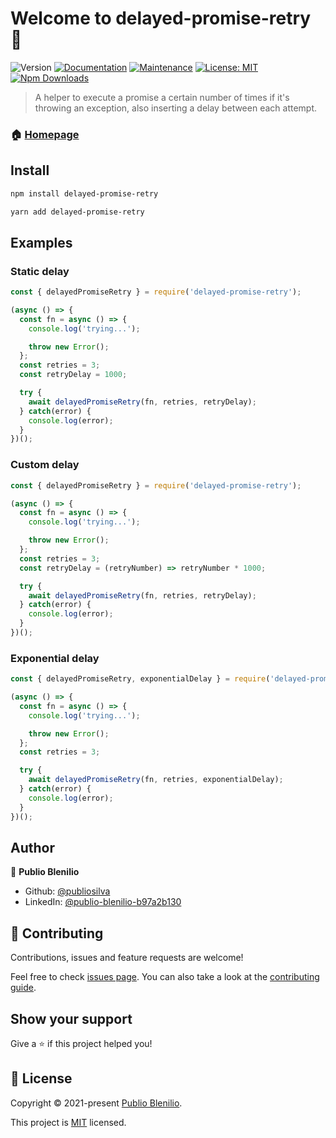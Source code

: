 # Welcome to delayed-promise-retry 👋
![Version](https://img.shields.io/badge/version-0.0.1-blue.svg?cacheSeconds=2592000)
[![Documentation](https://img.shields.io/badge/documentation-yes-brightgreen.svg)](https://github.com/publiosilva/delayed-promise-retry#readme)
[![Maintenance](https://img.shields.io/badge/Maintained%3F-yes-green.svg)](https://github.com/publiosilva/delayed-promise-retry/graphs/commit-activity)
[![License: MIT](https://img.shields.io/github/license/publiosilva/delayed-promise-retry)](https://github.com/publiosilva/delayed-promise-retry/blob/master/LICENSE)
[![Npm Downloads](https://img.shields.io/npm/dm/delayed-promise-retry.svg?style=flat-square)](http://npm-stat.com/charts.html?package=delayed-promise-retry)

> A helper to execute a promise a certain number of times if it's throwing an exception, also inserting a delay between each attempt.

### 🏠 [Homepage](https://github.com/publiosilva/delayed-promise-retry#readme)

## Install

```sh
npm install delayed-promise-retry
```

```sh
yarn add delayed-promise-retry
```

## Examples

### Static delay

```js
const { delayedPromiseRetry } = require('delayed-promise-retry');

(async () => {
  const fn = async () => {
    console.log('trying...');

    throw new Error();
  };
  const retries = 3;
  const retryDelay = 1000;

  try {
    await delayedPromiseRetry(fn, retries, retryDelay);
  } catch(error) {
    console.log(error);
  }
})();
```

### Custom delay

```js
const { delayedPromiseRetry } = require('delayed-promise-retry');

(async () => {
  const fn = async () => {
    console.log('trying...');

    throw new Error();
  };
  const retries = 3;
  const retryDelay = (retryNumber) => retryNumber * 1000;

  try {
    await delayedPromiseRetry(fn, retries, retryDelay);
  } catch(error) {
    console.log(error);
  }
})();
```

### Exponential delay

```js
const { delayedPromiseRetry, exponentialDelay } = require('delayed-promise-retry');

(async () => {
  const fn = async () => {
    console.log('trying...');

    throw new Error();
  };
  const retries = 3;

  try {
    await delayedPromiseRetry(fn, retries, exponentialDelay);
  } catch(error) {
    console.log(error);
  }
})();
```

## Author

👤 **Publio Blenilio**

* Github: [@publiosilva](https://github.com/publiosilva)
* LinkedIn: [@publio-blenilio-b97a2b130](https://linkedin.com/in/publio-blenilio-b97a2b130)

## 🤝 Contributing

Contributions, issues and feature requests are welcome!

Feel free to check [issues page](https://github.com/publiosilva/delayed-promise-retry/issues). You can also take a look at the [contributing guide](https://github.com/publiosilva/delayed-promise-retry/blob/master/CONTRIBUTING.md).

## Show your support

Give a ⭐️ if this project helped you!


## 📝 License

Copyright © 2021-present [Publio Blenilio](https://github.com/publiosilva).

This project is [MIT](https://github.com/publiosilva/delayed-promise-retry/blob/master/LICENSE) licensed.
